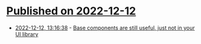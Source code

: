 # [Published on 2022-12-12](index.md)

* [2022-12-12, 13:16:38](https://news.ycombinator.com/item?id=33954317) - [Base components are still useful, just not in your UI library](https://www.alicepackarddesign.com/blog/base-components-are-still-useful-just-not-in-your-ui-library)
